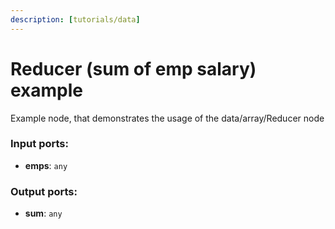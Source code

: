 ```yaml
---
description: [tutorials/data]
---
```


# Reducer (sum of emp salary) example

Example node, that demonstrates the usage of the data/array/Reducer node

### Input ports:

* __emps__: `any`

### Output ports:

* __sum__: `any`

